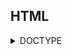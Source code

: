 ## HTML

<details><summary>DOCTYPE</summary>

##### DOCTYPE이란?

웹브라우저가 HTML 문서를 읽어낼 때 그 문서가 어떤 문서 형식을 따르고 있는지 명시적으로 웹브라우저에 알리기 위한 방법이다. 웹브라우저는 문서 내의 DOCTYPE 선언 존재 유무와 선언 버전에 따라 레이아웃 엔진의 렌더링 모드를 선택하게 된다.

##### DOCTYPE의 등장

1996년 CSS1이 등장하게 되면서 그 해 마이크로소프트는 CSS1의 표준을 일부 지원하는 IE 3를 세상에 내 놓게 된다. 그리고 얼마 후 IE 4와 Netscape 4, 그리고 IE5가 등장하게 되는데 이들 또한 버그, 호환성의 문제점들로 가지고 있었고 CSS 표준을 완벽하게 구현해내지는 못하였다. 이처럼 브라우저들이 CSS 표준을 제대로 구현하지 못하는 상황이 생기면서 각 브라우저들은 특정 구현(e.g. IE의 박스 모델)에 있어 자기만의 스타일을 만들어 나갔고 이에 따라 개발자들은 각 브라우저의 기준에 맞게 개발을 하여야 했다. 마이크로소프트에서는 이러한 문제점들을 개선하기 위해 IE 6를 내놓게 되는데 여기서 예전 브라우저들과의 호환성 문제를 해결하기 위한 quirks mode<sup>[[1]](#doctype1)</sup>, almost standards mode<sup>[[2]](#doctype2)</sup>, standards mode<sup>[[3]](#doctype3)</sup>가 세상에 등장하게 된다. 이들이 등장하게 되면서 다른 브라우저들도 이를 적용하기 시작하였고 개발자들로 하여금 웹브라우저가 개발자가 작성한 CSS를 의도에 맞게 해석할 수 있도록 html 문서 전문에 DOCTYPE을 명시하게 되는 계기가 된다.

##### 핵심 정리

- DOCTYPE HTML 태그가 아니다.
- DOCTYPE은 웹페이지가 어떤 HTML 버전을 기준으로 작성되었는지 명시적으로 웹브라우저에 알리기 위한 방법이다.
- DOCTYPE은 대소문자의 영향을 받지 않는다.
- 브라우저는 첫 DOCTYPE 선언만 적용한다. 그 이후 선언들은 무시한다.
- DOCTYPE은 문서의 최상단에 선언하는 게 좋다.
- DOCTYPE 선언을 문서 중간에 할 경우 선언 이전 코드는 quirks mode의 적용을 받는다.
- DOCTYPE은 브라우저가 quirks mode, almost standards mode,full standards mode 중 하나의 모드를 선택하는 기준이다.
- DOCTYPE은 생략하면 브라우저는 quirks mode로 작동한다. 이는 브라우저의 호환성 문제를 일으키는 원인이 된다.
- HTML4.01는 SGML<sup>[[4]](#doctype4)</sup> 표준을 따른다. 그러므로 HTML4.01 DOCTYPE 선언은 DTD<sup>[[5]](#doctype5)</sup>를 사용한다.
- HTML5는 SGML 표준을 따르지 않는다.<sup>[[6]](#doctype6)</sup> 그러므로 HTML5 DOCTYPE 선언은 DTD를 사용하지 않는다.
- HTML5는 &lt;!DOCTYPE html&gt; 형식으로 선언한다.

##### 참고 자료

- [Decument type definition - Wikipedia](https://en.wikipedia.org/wiki/DTD 'Decument type definition')
- [Standard Generalized Markup Language - Wikipedia](https://en.wikipedia.org/wiki/Standard_Generalized_Markup_Language 'Standard Generalized Markup Language')
- [HTML <!DOCTYPE> Declaration - w3schools](https://www.w3schools.com/tags/tag_doctype.asp 'HTML <!DOCTYPE> Declaration')
- [Quirks Mode and Standards Mode - MDN](https://developer.mozilla.org/en-US/docs/Web/HTML/Quirks_Mode_and_Standards_Mode 'Quirks Mode and Standards Mode')
- [Activating Browser Modes with Doctype - Henri Sivonen](https://hsivonen.fi/doctype/ 'Activating Browser Modes with Doctype')
- [W3C Recommendation 8.1.1 The DOCTYPE - W3C](https://www.w3.org/TR/html5/syntax.html#the-doctype 'W3C Recommendation 8.1.1 The DOCTYPE')

---

1. <a name="doctype1"></a> quirks mode(비표준 모드)는 IE5 이하 버전처럼 오래된 레거시 웹페이지들의 하위 호환성을 유지하기 위한 목적으로 사용되는 기술로 옛 브라우저 버전을 기준으로 작성된 웹페이지들이 최신 브라우저에서 깨짐없이 작동할 수 있도록 옛 버전 기준에 따라 레이아웃 엔진에서 문서를 렌더링한다.
2. <a name="doctype2"></a> almost standards mode(거의 표준 모드)는 일부를 제외하고 HTML5 표준에 따라 문서를 렌더링한다.
3. <a name="doctype3"></a> full standards mode(표준 모드)는 HTML5 표준을 엄격히 따라 문서를 렌더링한다.
4. <a name="doctype4"></a> SGML(Standard generalized markup language)란 전자문서의 표준화를 위하여 국제 표준위원회가 만든 마크업 언어이다. SGML 문서는 크게 사용 글자 등을 기술하는 선언부,문서의 구조를 기술하는 문서 형식 정의부(DTT), 그리고 실제 문서의 내용이 담긴 본문 3가지로 구성된다. 사용자가 태그의 형태와 의미, 위치 등을 결정하여 문서 안에서 사용할 수 있다.
5. <a name="doctype5"></a> DTD(Document type definition, 문서 형식 정의)란 SGML계열의 마크업 언어에서 문서의 형식을 정의하는 것이다. SGML을 비롯해 HTML, XHTML, XML 등에서 사용된다.
6. <a name="doctype6"></a>HTML5는 SGML 파서에 의존하지 않고 자체적으로 정의한 파싱 규칙에 따라 작동된다.
   </details>
